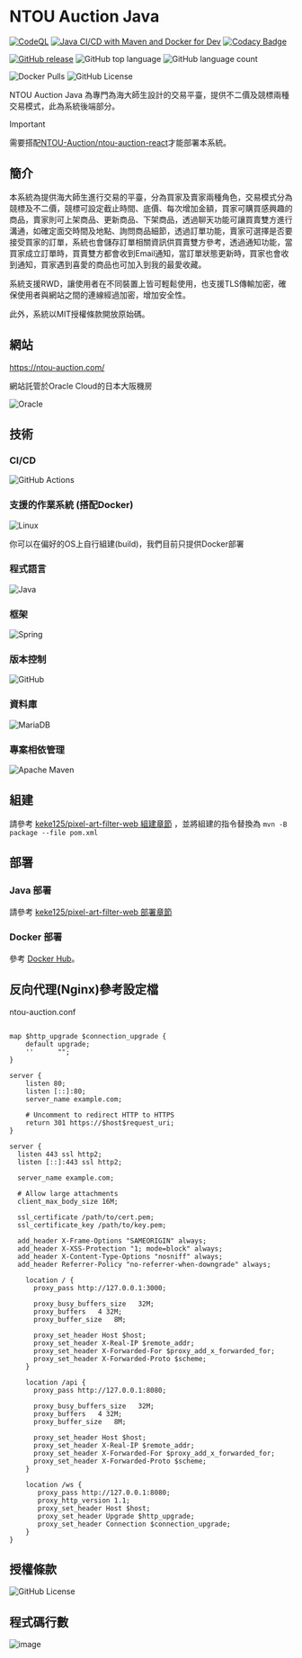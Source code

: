 # NTOU Auction Java
[![CodeQL](https://github.com/NTOU-Auction/ntou-auction-java/actions/workflows/codeql.yml/badge.svg)](https://github.com/NTOU-Auction/ntou-auction-java/actions/workflows/codeql.yml)
[![Java CI/CD with Maven and Docker for Dev](https://github.com/NTOU-Auction/ntou-auction-java/actions/workflows/docker.yml/badge.svg)](https://github.com/NTOU-Auction/ntou-auction-java/actions/workflows/docker.yml)
[![Codacy Badge](https://app.codacy.com/project/badge/Grade/a77e36cfbae24597ada2297bcf6d55aa)](https://app.codacy.com/gh/NTOU-Auction/ntou-auction-java/dashboard?utm_source=gh&utm_medium=referral&utm_content=&utm_campaign=Badge_grade)

[![GitHub release](https://img.shields.io/github/release/NTOU-Auction/ntou-auction-java.svg)](https://github.com/NTOU-Auction/ntou-auction-java/releases/latest)
![GitHub top language](https://img.shields.io/github/languages/top/NTOU-Auction/ntou-auction-java)
![GitHub language count](https://img.shields.io/github/languages/count/NTOU-Auction/ntou-auction-java)

![Docker Pulls](https://img.shields.io/docker/pulls/keke125/ntou-auction-java)
![GitHub License](https://img.shields.io/github/license/NTOU-Auction/ntou-auction-java)

NTOU Auction Java 為專門為海大師生設計的交易平臺，提供不二價及競標兩種交易模式，此為系統後端部分。

> [!IMPORTANT]
> 需要搭配[NTOU-Auction/ntou-auction-react](https://github.com/NTOU-Auction/ntou-auction-react)才能部署本系統。

## 簡介

本系統為提供海大師生進行交易的平臺，分為買家及賣家兩種角色，交易模式分為競標及不二價，競標可設定截止時間、底價、每次增加金額，買家可購買感興趣的商品，賣家則可上架商品、更新商品、下架商品，透過聊天功能可讓買賣雙方進行溝通，如確定面交時間及地點、詢問商品細節，透過訂單功能，賣家可選擇是否要接受買家的訂單，系統也會儲存訂單相關資訊供買賣雙方參考，透過通知功能，當買家成立訂單時，買賣雙方都會收到Email通知，當訂單狀態更新時，買家也會收到通知，買家遇到喜愛的商品也可加入到我的最愛收藏。

系統支援RWD，讓使用者在不同裝置上皆可輕鬆使用，也支援TLS傳輸加密，確保使用者與網站之間的連線經過加密，增加安全性。

此外，系統以MIT授權條款開放原始碼。

## 網站
https://ntou-auction.com/

網站託管於Oracle Cloud的日本大阪機房

![Oracle](https://img.shields.io/badge/Oracle-F80000?style=for-the-badge&logo=oracle&logoColor=white)

## 技術

### CI/CD

![GitHub Actions](https://img.shields.io/badge/github%20actions-%232671E5.svg?style=for-the-badge&logo=githubactions&logoColor=white)

### 支援的作業系統 (搭配Docker)

![Linux](https://img.shields.io/badge/Linux-FCC624?style=for-the-badge&logo=linux&logoColor=black)

你可以在偏好的OS上自行組建(build)，我們目前只提供Docker部署

### 程式語言

![Java](https://img.shields.io/badge/java-%23ED8B00.svg?style=for-the-badge&logo=openjdk&logoColor=white)

### 框架

![Spring](https://img.shields.io/badge/spring-%236DB33F.svg?style=for-the-badge&logo=spring&logoColor=white)

### 版本控制

![GitHub](https://img.shields.io/badge/github-%23121011.svg?style=for-the-badge&logo=github&logoColor=white)

### 資料庫

![MariaDB](https://img.shields.io/badge/MariaDB-003545?style=for-the-badge&logo=mariadb&logoColor=white)

### 專案相依管理

![Apache Maven](https://img.shields.io/badge/Apache%20Maven-C71A36?style=for-the-badge&logo=Apache%20Maven&logoColor=white)

## 組建

請參考 [keke125/pixel-art-filter-web 組建章節](https://github.com/keke125/pixel-art-filter-web?tab=readme-ov-file#%E7%B5%84%E5%BB%BA) ，並將組建的指令替換為 ```mvn -B package --file pom.xml ```

## 部署

### Java 部署

請參考  [keke125/pixel-art-filter-web 部署章節](https://github.com/keke125/pixel-art-filter-web?tab=readme-ov-file#%E9%83%A8%E7%BD%B2)

### Docker 部署

參考 [Docker Hub](https://hub.docker.com/r/keke125/ntou-auction-java)。

## 反向代理(Nginx)參考設定檔

ntou-auction.conf

```nginx

map $http_upgrade $connection_upgrade {
    default upgrade;
    ''      "";
}

server {
    listen 80;
    listen [::]:80;
    server_name example.com;

    # Uncomment to redirect HTTP to HTTPS
    return 301 https://$host$request_uri;
}

server {
  listen 443 ssl http2;	
  listen [::]:443 ssl http2;
                                                                                
  server_name example.com;
                                                                                
  # Allow large attachments
  client_max_body_size 16M;
                                                                              
  ssl_certificate /path/to/cert.pem;
  ssl_certificate_key /path/to/key.pem;      
                                                                                                                                                           
  add_header X-Frame-Options "SAMEORIGIN" always; 
  add_header X-XSS-Protection "1; mode=block" always; 
  add_header X-Content-Type-Options "nosniff" always; 
  add_header Referrer-Policy "no-referrer-when-downgrade" always;
                                                                                
    location / {
      proxy_pass http://127.0.0.1:3000;

      proxy_busy_buffers_size   32M;
      proxy_buffers   4 32M;
      proxy_buffer_size   8M;

      proxy_set_header Host $host;
      proxy_set_header X-Real-IP $remote_addr;
      proxy_set_header X-Forwarded-For $proxy_add_x_forwarded_for;
      proxy_set_header X-Forwarded-Proto $scheme;
    }

    location /api {
      proxy_pass http://127.0.0.1:8080;

      proxy_busy_buffers_size   32M;
      proxy_buffers   4 32M;
      proxy_buffer_size   8M;

      proxy_set_header Host $host;
      proxy_set_header X-Real-IP $remote_addr;
      proxy_set_header X-Forwarded-For $proxy_add_x_forwarded_for;
      proxy_set_header X-Forwarded-Proto $scheme;
    }

    location /ws {
       proxy_pass http://127.0.0.1:8080;
       proxy_http_version 1.1;
       proxy_set_header Host $host;
       proxy_set_header Upgrade $http_upgrade;
       proxy_set_header Connection $connection_upgrade;
    }                                                           
}

```

## 授權條款

![GitHub License](https://img.shields.io/github/license/NTOU-Auction/ntou-auction-java)

## 程式碼行數

![image](https://github.com/user-attachments/assets/a0eba432-9457-4d2f-b509-a6f2b591ba04)



